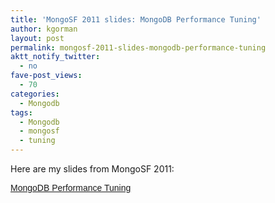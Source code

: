 ```yaml
---
title: 'MongoSF 2011 slides: MongoDB Performance Tuning'
author: kgorman
layout: post
permalink: mongosf-2011-slides-mongodb-performance-tuning
aktt_notify_twitter:
  - no
fave-post_views:
  - 70
categories:
  - Mongodb
tags:
  - Mongodb
  - mongosf
  - tuning
---
```

Here are my slides from MongoSF 2011:

<a title="View MongoDB Performance Tuning on Scribd" href="http://www.scribd.com/doc/56271132/MongoDB-Performance-Tuning" style="margin: 12px auto 6px auto; font-family: Helvetica,Arial,Sans-serif; font-style: normal; font-variant: normal; font-weight: normal; font-size: 14px; line-height: normal; font-size-adjust: none; font-stretch: normal; -x-system-font: none; display: block; text-decoration: underline;">MongoDB Performance Tuning</a>
